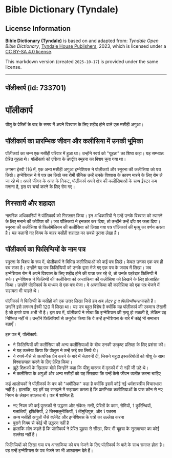 # Bible Dictionary (Tyndale)

## License Information

**Bible Dictionary (Tyndale)** is based on and adapted from: _Tyndale Open Bible Dictionary_, [Tyndale House Publishers](https://tyndaleopenresources.com/), 2023, which is licensed under a [CC BY-SA 4.0 license](https://creativecommons.org/licenses/by-sa/4.0/legalcode.en).

This markdown version (created `2025-10-17`) is provided under the same license.



--------------------------------

## पॉलीकार्प (id: 733701)

पॉलीकार्प
=========

यीशु के प्रेरितों के बाद के समय में अपने विश्वास के लिए शहीद होने वाले एक मसीही अगुआ।

पॉलीकार्प का प्रारम्भिक जीवन और कलीसिया में उनकी भूमिका
-------------------------------------------------------

पॉलीकार्प का जन्म एक मसीही परिवार में हुआ था। उन्होंने स्वयं को "यूहन्ना" का शिष्य कहा। यह सम्भवतः प्रेरित यूहन्ना थे। पॉलीकार्प को एशिया के उपद्वीप स्मुरना का बिशप चुना गया था।

लगभग ईस्वी 116 में, एक अन्य मसीही अगुआ इग्नेशियस ने पोलीकार्प और स्मुरना की कलीसिया को पत्र लिखे। इग्नेशियस ने ये पत्र तब लिखे जब रोमी सैनिक उन्हें उनके विश्वास के कारण मारने के लिए रोम ले जा रहे थे। अपने जीवन के अन्त के निकट, पोलीकार्प अपने क्षेत्र की कलीसियाओं के साथ ईस्टर कब मनाना है, इस पर चर्चा करने के लिए रोम गए।

गिरफ्तारी और शहादत
------------------

नागरिक अधिकारियों ने पॉलिकार्प को गिरफ्तार किया। इन अधिकारियों ने उन्हें उनके विश्वास को त्यागने के लिए मनाने की कोशिश की। जब पॉलिकार्प ने इनकार कर दिया, तो उन्होंने उन्हें दाँव पर जला दिया। स्मुरना की कलीसिया से फिलोमेलियम की कलीसिया को लिखा गया पत्र पॉलिकार्प की मृत्यु का वर्णन करता है। यह कहानी नए नियम के बाहर मसीही शहादत का सबसे पुराना लेखा है।

पॉलीकार्प का फिलिप्पियों के नाम पत्र
------------------------------------

स्मुरना के बिशप के रूप में, पोलीकार्प ने विभिन्न कलीसियाओं को कई पत्र लिखे। केवल उनका एक पत्र ही बच सका है। उन्होंने यह पत्र फिलिप्पियों को उनके द्वारा भेजे गए एक पत्र के जवाब में लिखा। जब इग्नेशियस रोम में अपने विश्वास के लिए शहीद होने की यात्रा कर रहे थे, तो उनके पहरेदार फिलिप्पी में रुके। इग्नेशियस ने फिलिप्पी की कलीसिया को अन्ताकिया की कलीसिया को लिखने के लिए प्रोत्साहित किया। उन्होंने पोलीकार्प के माध्यम से एक पत्र भेजा। वे अन्ताकिया की कलीसिया को एक पत्र भेजने में सहायता भी चाहते थे।

पॉलीकार्प ने फिलिप्पी के मसीहों को एक उत्तर लिखा जिसे हम अब *लेटर टू द फिलिप्पीयन्स* कहते हैं। उन्होंने इसे लगभग ईस्वी 120 में लिखा था। यह पत्र बहुत विशेष है क्योंकि यह पॉलीकार्प की एकमात्र लेखनी है जो हमारे पास अभी भी है। इस पत्र में, पॉलीकार्प ने सोचा कि इग्नेशियस की मृत्यु हो सकती है, लेकिन वह निश्चित नहीं थे। उन्होंने फिलिप्पियों से अनुरोध किया कि वे उन्हें इग्नेशियस के बारे में कोई भी समाचार बताएँ।

इस पत्र में, पॉलीकार्प:

* ने फिलिप्पियों की कलीसिया की अन्य कलीसियाओं के बीच उनकी उत्कृष्ट प्रतिष्ठा के लिए प्रशंसा की।
* ने यह उल्लेख किया कि पौलुस ने उन्हें कई पत्र लिखे थे।
* ने रुपये\-पैसे से अत्यधिक प्रेम करने के बारे में चेतावनी दी, जिसने यहूदा इस्करियोती को यीशु के साथ विश्वासघात करने के लिए प्रेरित किया।
* झूठे शिक्षकों के खिलाफ बोले जिन्होंने कहा कि यीशु वास्तव में मृतकों में से नहीं जी उठे थे।
* ने कलीसिया के अगुओं और अन्य मसीहों को यह सिखाया कि उन्हें कैसे जीवन व्यतीत करना चाहिए

कई आलोचकों ने पॉलीकार्प के पत्र को "अमौलिक" कहा है क्योंकि इसमें कोई नई धर्मशास्त्रीय विचारधारा नहीं है। हालांकि, यह हमें यह समझने में सहायता करता है कि प्रारम्भिक कलीसियाओं के पास कौन से नए नियम के लेखन उपलब्ध थे। पत्र में शामिल हैं:

* नए नियम की कई पुस्तकों से उद्धरण और संकेत: मत्ती, प्रेरितों के काम, रोमियों, 1 कुरिन्थियों, गलातियों, इफिसियों, 2 थिस्सलुनीकियों, 1 तीमुथियुस, और 1 पतरस
* अन्य मसीही अगुओं जैसे क्लेमेंट और इग्नेशियस के पत्रों का उल्लेख करना
* पुराने नियम से कोई भी उद्धरण नहीं है
* हालांकि लोग कहते हैं कि पॉलीकार्प ने प्रेरित यूहन्ना से सीखा, फिर भी यूहन्ना के सुसमाचार का कोई उल्लेख नहीं है।

फिलिप्पियों को लिखा गया पत्र अन्ताकिया को पत्र भेजने के लिए पॉलीकार्प के वादे के साथ समाप्त होता है। वह उन्हें इग्नेशियस के पत्र भेजने का भी आश्वासन देते हैं।


